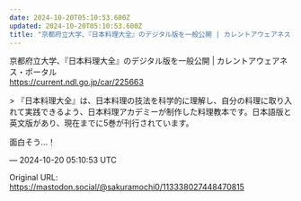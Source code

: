 ```yaml
---
date: 2024-10-20T05:10:53.600Z
updated: 2024-10-20T05:10:53.600Z
title: "京都府立大学、『日本料理大全』のデジタル版を一般公開 | カレントアウェアネス・[...]"
---
```


<p>京都府立大学、『日本料理大全』のデジタル版を一般公開 | カレントアウェアネス・ポータル<br /><a href="https://current.ndl.go.jp/car/225663" target="_blank" rel="nofollow noopener" translate="no"><span class="invisible">https://</span><span class="">current.ndl.go.jp/car/225663</span><span class="invisible"></span></a></p><p>&gt; 『日本料理大全』は、日本料理の技法を科学的に理解し、自分の料理に取り入れて実践できるよう、日本料理アカデミーが制作した料理教本です。日本語版と英文版があり、現在までに5巻が刊行されています。</p><p>面白そう…！</p>

&mdash; 2024-10-20 05:10:53 UTC

Original URL: https://mastodon.social/@sakuramochi0/113338027448470815

